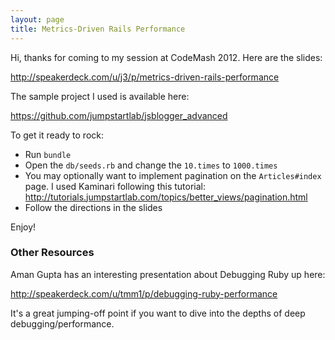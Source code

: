 ```yaml
---
layout: page
title: Metrics-Driven Rails Performance
---
```


Hi, thanks for coming to my session at CodeMash 2012. Here are the slides:

http://speakerdeck.com/u/j3/p/metrics-driven-rails-performance

The sample project I used is available here:

https://github.com/jumpstartlab/jsblogger_advanced

To get it ready to rock:

* Run `bundle`
* Open the `db/seeds.rb` and change the `10.times` to `1000.times`
* You may optionally want to implement pagination on the `Articles#index` page. I used Kaminari following this tutorial: http://tutorials.jumpstartlab.com/topics/better_views/pagination.html
* Follow the directions in the slides

Enjoy!

### Other Resources

Aman Gupta has an interesting presentation about Debugging Ruby up here:

http://speakerdeck.com/u/tmm1/p/debugging-ruby-performance

It's a great jumping-off point if you want to dive into the depths of deep debugging/performance.